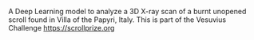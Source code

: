 A Deep Learning model to analyze a 3D X-ray scan of a burnt unopened scroll found in Villa of the Papyri, Italy.
This is part of the Vesuvius Challenge <https://scrollprize.org>
